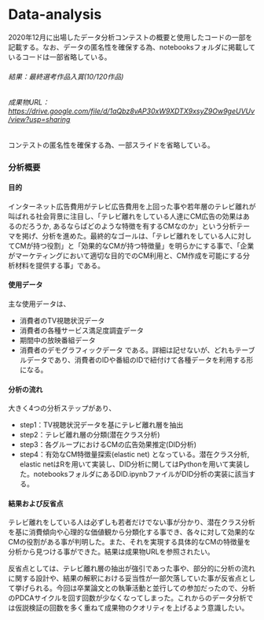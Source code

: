 # Data-analysis
2020年12月に出場したデータ分析コンテストの概要と使用したコードの一部を記載する。なお、データの匿名性を確保する為、notebooksフォルダに掲載しているコードは一部省略している。

###### 結果：最終選考作品入賞(10/120作品)
###### 成果物URL：https://drive.google.com/file/d/1aQbz8vAP30xW9XDTX9xsyZ9Ow9geUVUv/view?usp=sharing
コンテストの匿名性を確保する為、一部スライドを省略している。

### 分析概要
#### 目的
インターネット広告費用がテレビ広告費用を上回った事や若年層のテレビ離れが叫ばれる社会背景に注目し、「テレビ離れをしている人達にCM広告の効果はあるのだろうか, あるならばどのような特徴を有するCMなのか」という分析テーマを掲げ、分析を進めた。最終的なゴールは、「テレビ離れをしている人に対してCMが持つ役割」と「効果的なCMが持つ特徴量」を明らかにする事で、「企業がマーケティングにおいて適切な目的でのCM利用と、CM作成を可能にする分析材料を提供する事」である。

#### 使用データ
主な使用データは、
- 消費者のTV視聴状況データ
- 消費者の各種サービス満足度調査データ
- 期間中の放映番組データ
- 消費者のデモグラフィックデータ
である。詳細は記せないが、どれもテーブルデータであり、消費者のIDや番組のIDで紐付けて各種データを利用する形になる。

#### 分析の流れ
大きく4つの分析ステップがあり、
- step1：TV視聴状況データを基にテレビ離れ層を抽出
- step2：テレビ離れ層の分類(潜在クラス分析)
- step3：各グループにおけるCMの広告効果推定(DID分析)
- step4：有効なCM特徴量探索(elastic net)
となっている。潜在クラス分析, elastic netはRを用いて実装し、DID分析に関してはPythonを用いて実装した。notebooksフォルダにあるDID.ipynbファイルがDID分析の実装に該当する。

#### 結果および反省点
テレビ離れをしている人は必ずしも若者だけでない事が分かり、潜在クラス分析を基に消費傾向や心理的な価値観から分類化する事でき、各々に対して効果的なCMの役割がある事が判明した。また、それを実現する具体的なCMの特徴量を分析から見つける事ができた。結果は成果物URLを参照されたい。

反省点としては、テレビ離れ層の抽出が強引であった事や、部分的に分析の流れに関する設計や、結果の解釈における妥当性が一部欠落していた事が反省点として挙げられる。今回は卒業論文との執筆活動と並行しての参加だったので、分析のPDCAサイクルを回す回数が少なくなってしまった。これからのデータ分析では仮説検証の回数を多く重ねて成果物のクオリティを上げるよう意識したい。

